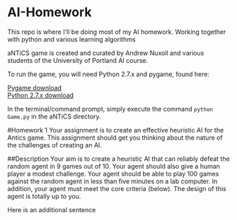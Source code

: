 # AI-Homework
This repo is where I'll be doing most of my AI homework. Working together with python and various learning algorithms

aNTiCS game is created and curated by Andrew Nuxoll and various students of the University of Portland AI course.

To run the game, you will need Python 2.7.x and pygame, found here:

  [Pygame download](http://www.pygame.org/download.shtml)  
  [Python 2.7.x download](https://www.python.org/downloads/release/python-2713/)  
    
In the terminal/command prompt, simply execute the command `python Game.py` in the aNTiCS directory.

#Homework 1
Your assignment is to create an effective heuristic AI for the Antics game.
This assignment should get you thinking about the nature of the challenges
of creating an AI.

##Description
Your aim is to create a heuristic AI that can reliably defeat the random agent
in 9 games out of 10. Your agent should also give a human player a modest
challenge. Your agent should be able to play 100 games against the random
agent in less than five minutes on a lab computer. In addition, your agent
must meet the core criteria (below). The design of this agent is totally up to
you.

Here is an additional sentence
